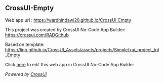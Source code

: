 ## CrossUI-Empty
Web app url : https://wardhindawi20.github.io/CrossUI-Empty

This project was created by CrossUI No-Code App Builder: https://crossui.com/RADGithub

Based on template: https://linb.github.io/CrossUI_Assets/assets/projects/Simple/xui_project_tpl_Empty

Click [here](https://crossui.com/RADGithub/#!from=github&owner=wardhindawi20&repo=CrossUI-Empty) to edit this web app in CrossUI No-Code App Builder

<i>Powered by [CrossUI](https://crossui.com)</i>
